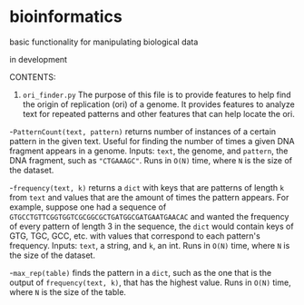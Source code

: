 # bioinformatics
basic functionality for manipulating biological data

in development

CONTENTS:

1. `ori_finder.py`
  The purpose of this file is to provide features to help find the origin of replication (ori) of a genome. It provides features to analyze text for repeated patterns                         and other features that can help locate the ori.

-`PatternCount(text, pattern)` returns number of instances of a certain pattern in the given text. Useful for finding the number of times a given DNA fragment appears in a genome. Inputs: `text`, the genome, and `pattern`, the DNA fragment, such as `"CTGAAAGC"`. Runs in `O(N)` time, where `N` is the size of the dataset.



-`frequency(text, k)` returns a `dict` with keys that are patterns of length `k` from `text` and values that are the amount of times the pattern appears. For example, suppose one had a sequence of `GTGCCTGTTCGGTGGTCGCGGCGCTGATGGCGATGAATGAACAC` and wanted the frequency of every pattern of length 3 in the sequence, the `dict` would contain keys of GTG, TGC, GCC, etc. with values that correspond to each pattern's frequency. Inputs: `text`, a string, and `k`, an int. Runs in `O(N)` time, where `N` is the size of the dataset.


-`max_rep(table)` finds the pattern in a `dict`, such as the one that is the output of `frequency(text, k)`, that has the highest value. Runs in `O(N)` time, where `N` is the size of the table.
